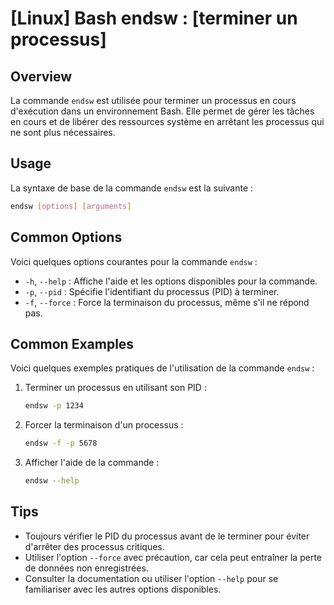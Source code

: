 # [Linux] Bash endsw : [terminer un processus]

## Overview
La commande `endsw` est utilisée pour terminer un processus en cours d'exécution dans un environnement Bash. Elle permet de gérer les tâches en cours et de libérer des ressources système en arrêtant les processus qui ne sont plus nécessaires.

## Usage
La syntaxe de base de la commande `endsw` est la suivante :

```bash
endsw [options] [arguments]
```

## Common Options
Voici quelques options courantes pour la commande `endsw` :

- `-h`, `--help` : Affiche l'aide et les options disponibles pour la commande.
- `-p`, `--pid` : Spécifie l'identifiant du processus (PID) à terminer.
- `-f`, `--force` : Force la terminaison du processus, même s'il ne répond pas.

## Common Examples
Voici quelques exemples pratiques de l'utilisation de la commande `endsw` :

1. Terminer un processus en utilisant son PID :
   ```bash
   endsw -p 1234
   ```

2. Forcer la terminaison d'un processus :
   ```bash
   endsw -f -p 5678
   ```

3. Afficher l'aide de la commande :
   ```bash
   endsw --help
   ```

## Tips
- Toujours vérifier le PID du processus avant de le terminer pour éviter d'arrêter des processus critiques.
- Utiliser l'option `--force` avec précaution, car cela peut entraîner la perte de données non enregistrées.
- Consulter la documentation ou utiliser l'option `--help` pour se familiariser avec les autres options disponibles.